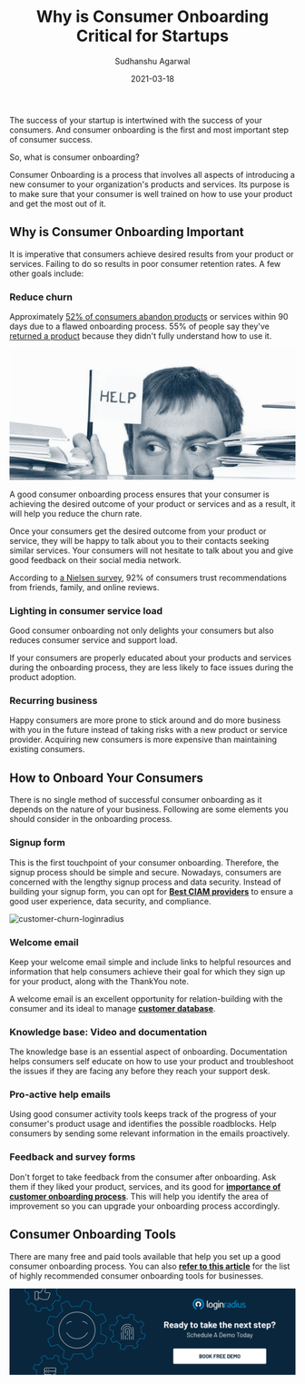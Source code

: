 ﻿---
type: fuel
title: "Why is Consumer Onboarding Critical for Startups"
date: "2021-03-18"
coverImage: "client-onboard-loginradius-fuel-blog.jpg"
category: ["loginradius"]
featured: false
author: "Sudhanshu Agarwal"
description: "consumer Onboarding is a process that involves all aspects of introducing a new consumer to your organization's products and services. Its purpose is to make sure that your consumer is well trained on how to use your product and get the most out of it."
metatitle: "Why is Consumer Onboarding Critical for Startups"
metadescription: "Why is consumer onboarding important for startups. Find a list of free and paid tools available that help you set up a good consumer onboarding process."
---

The success of your startup is intertwined with the success of your consumers. And consumer onboarding is the first and most important step of consumer success.

So, what is consumer onboarding?

Consumer Onboarding is a process that involves all aspects of introducing a new consumer to your organization's products and services. Its purpose is to make sure that your consumer is well trained on how to use your product and get the most out of it.

## Why is Consumer Onboarding Important

It is imperative that consumers achieve desired results from your product or services. Failing to do so results in poor consumer retention rates. A few other goals include:

### Reduce churn

Approximately [52% of consumers abandon products](https://www.kickstartall.com/what-is-orchestrated-onboarding/) or services within 90 days due to a flawed onboarding process. 55% of people say they've [returned a product](https://www.wyzowl.com/customer-onboarding-statistics) because they didn't fully understand how to use it.

![customer-churn-loginradius](customer-churn--colorized.jpg)

A good consumer onboarding process ensures that your consumer is achieving the desired outcome of your product or services and as a result, it will help you reduce the churn rate.

Once your consumers get the desired outcome from your product or service, they will be happy to talk about you to their contacts seeking similar services. Your consumers will not hesitate to talk about you and give good feedback on their social media network.

According to [a Nielsen survey](https://www.nielsen.com/us/en/insights/article/2012/consumer-trust-in-online-social-and-mobile-advertising-grows/), 92% of consumers trust recommendations from friends, family, and online reviews.

### Lighting in consumer service load

Good consumer onboarding not only delights your consumers but also reduces consumer service and support load.

If your consumers are properly educated about your products and services during the onboarding process, they are less likely to face issues during the product adoption.

### Recurring business

Happy consumers are more prone to stick around and do more business with you in the future instead of taking risks with a new product or service provider. Acquiring new consumers is more expensive than maintaining existing consumers.

## How to Onboard Your Consumers

There is no single method of successful consumer onboarding as it depends on the nature of your business. Following are some elements you should consider in the onboarding process.

### Signup form

This is the first touchpoint of your consumer onboarding. Therefore, the signup process should be simple and secure. Nowadays, consumers are concerned with the lengthy signup process and data security. Instead of building your signup form, you can opt for [**Best CIAM providers**](https://www.loginradius.com/resource/loginradius-ciam-developers-whitepaper) to ensure a good user experience, data security, and compliance.

![customer-churn-loginradius](customer-onboarding-logiradius.jpg)

### Welcome email

Keep your welcome email simple and include links to helpful resources and information that help consumers achieve their goal for which they sign up for your product, along with the ThankYou note.

A welcome email is an excellent opportunity for relation-building with the consumer and its ideal to manage **[customer database](https://www.loginradius.com/customers/)**.

### Knowledge base: Video and documentation

The knowledge base is an essential aspect of onboarding. Documentation helps consumers self educate on how to use your product and troubleshoot the issues if they are facing any before they reach your support desk.

### Pro-active help emails

Using good consumer activity tools keeps track of the progress of your consumer's product usage and identifies the possible roadblocks. Help consumers by sending some relevant information in the emails proactively.

### Feedback and survey forms

Don't forget to take feedback from the consumer after onboarding. Ask them if they liked your product, services, and its good for **[importance of customer onboarding process](https://www.loginradius.com/blog/fuel/2021/02/importance-customer-onboarding/)**. This will help you identify the area of improvement so you can upgrade your onboarding process accordingly.

## Consumer Onboarding Tools

There are many free and paid tools available that help you set up a good consumer onboarding process. You can also [**refer to this article**](https://www.loginradius.com/blog/fuel/2021/01/user-onboarding-tools/) for the list of highly recommended consumer onboarding tools for businesses.

[![book-a-demo-loginradius](book-a-demo-loginradius.png)](https://www.loginradius.com/book-a-demo/)
